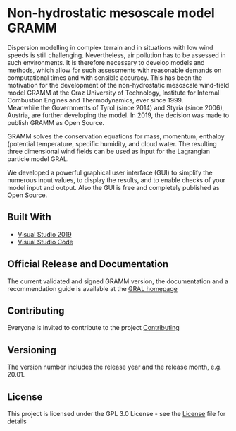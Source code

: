 # Non-hydrostatic mesoscale model GRAMM<br>
Dispersion modelling in complex terrain and in situations with low wind speeds is still challenging. Nevertheless, air pollution has to be assessed in such environments.
It is therefore necessary to develop models and methods, which allow for such assessments with reasonable demands on computational times and with sensible accuracy.
This has been the motivation for the development of the non-hydrostatic mesoscale wind-field model GRAMM at the Graz University of Technology, Institute for Internal Combustion Engines and Thermodynamics, ever since 1999. <br>
Meanwhile the Governments of Tyrol (since 2014) and Styria (since 2006), Austria, are further developing the model. In 2019, the decision was made to publish GRAMM as Open Source.<br>

GRAMM solves the conservation equations for mass, momentum, enthalpy (potential temperature, specific humidity, and cloud water. The resulting three dimensional wind fields can be used as input for the Lagrangian particle model GRAL.<br>

We developed a powerful graphical user interface (GUI) to simplify the numerous input values, to display the results, and to enable checks of your model input and output. Also the GUI is free and completely published as Open Source.<br>

## Built With
* [Visual Studio 2019](https://visualstudio.microsoft.com/de/downloads/) 
* [Visual Studio Code](https://code.visualstudio.com/)

## Official Release and Documentation
The current validated and signed GRAMM version, the documentation and a recommendation guide is available at the [GRAL homepage](http://lampz.tugraz.at/~gral/)

## Contributing
Everyone is invited to contribute to the project [Contributing](Contributing.md)
 
## Versioning
The version number includes the release year and the release month, e.g. 20.01.

## License
This project is licensed under the GPL 3.0 License - see the [License](License.md) file for details
